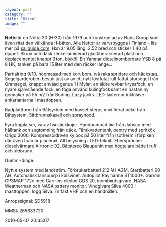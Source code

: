 ```yaml
---
layout: post
category: ""
title: "Båten"
image: ""
---
```


<p><strong>Nette </strong>är en Netta 30 (H-30) från 1979 och konstruerad av Hans Groop som även ritat den välkända H-båten. Alla Nettor är varvsbyggda i Finland - läs mer på <a href="http://www.sailguide.com/H_30%20Netta.htm" target="_blank" title="Netta 30">sailguide.com</a>. Hon är 9.05 lång, 2.52 bred och sticker 1.40 på djupet. Skrov och däck i enkellaminerad glasfiberarmerad plast och deplacementet knappt 3 ton, blyköl. En Yamnar dieselinombordare YSB 8 på 8 HK, tanken på bara 15 liter med den räcker länge...</p>
<p>Partialrigg 9/10, högmastad med kort bom, två raka spridare och häckstag. Segelgarderoben består just av av ett nytt löstfotat full-lattat storsegel från Gransegel, knappt använd genua 1 i Mylar, en äldre revbar kryssfock, en nyare självslående fock, en föga använd kulingfock samt en nästan ny gennaker på 55 m2 från Boding. Lazy jacks. LED-lanternor inklusive ankarlanterna i masttoppen.</p>
<p>Badplattform från Båtsystem med kassettstege, modifierat peke från Båtsystem. Sittbrunnskapell och sprayhood.</p>
<p>Fyra kojplatser, varav två stickkojer. Handpumpad toa från Jabsco med hålltank och sugtömning från däck. Färskvattentank, pentry med spritkök Origo 3000. Kompressordriven kylbox på 50 liter från Isotherm i förpiken där även toan är placerad. All belysning i LED-teknik. Ebersprächer dieselvärmare Airtronic D2. Båtstereo Blaupunkt med högtalare både i ruff och sittbrunn.</p>
<p>Gummi-dinge.</p>
<p>Nytt elsystem med landström. Förbrukarbatteri 212 AH AGM. Startbatteri 60 AH. Automatisk länspump i kölsvinet. Autopilot Raymarine ST1000+. Garmin GPSMAP 172c med Garmins ekolod GDS 20, inombordsgivare. NASA Weatherman och NASA battery monitor. Vindgivare Silva 4000 i masttoppen, logg Silva. En fast VHF och en handhållen.</p>
<p>Anropssignal: SD5918</p>
<p>MMSI: 265633720</p>

2010-05-07 20:45:07